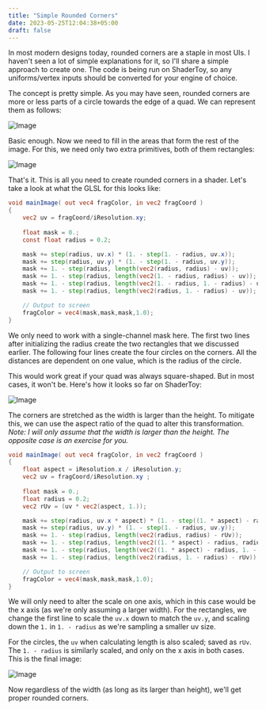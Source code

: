 ```yaml
---
title: "Simple Rounded Corners"
date: 2023-05-25T12:04:38+05:00
draft: false
---
```


In most modern designs today, rounded corners are a staple in most UIs. I haven't seen a lot of simple explanations for it, so I'll share a simple approach to create one. The code is being run on ShaderToy, so any uniforms/vertex inputs should be converted for your engine of choice.

The concept is pretty simple. As you may have seen, rounded corners are more or less parts of a circle towards the edge of a quad. We can represent them as follows:

![Image](/images/rounded-corner/corner-1.png)

Basic enough. Now we need to fill in the areas that form the rest of the image. For this, we need only two extra primitives, both of them rectangles:

![Image](/images/rounded-corner/corner-2.png)

That's it. This is all you need to create rounded corners in a shader. Let's take a look at what the GLSL for this looks like:

```glsl
void mainImage( out vec4 fragColor, in vec2 fragCoord )
{
    vec2 uv = fragCoord/iResolution.xy;
    
    float mask = 0.;
    const float radius = 0.2;

    mask += step(radius, uv.x) * (1. - step(1. - radius, uv.x));
    mask += step(radius, uv.y) * (1. - step(1. - radius, uv.y));
    mask += 1. - step(radius, length(vec2(radius, radius) - uv)); 
    mask += 1. - step(radius, length(vec2(1. - radius, radius) - uv)); 
    mask += 1. - step(radius, length(vec2(1. - radius, 1. - radius) - uv)); 
    mask += 1. - step(radius, length(vec2(radius, 1. - radius) - uv)); 

    // Output to screen
    fragColor = vec4(mask,mask,mask,1.0);
}

```

We only need to work with a single-channel mask here. The first two lines after initializing the radius create the two rectangles that we discussed earlier. The following four lines create the four circles on the corners. All the distances are dependent on one value, which is the radius of the circle.

This would work great if your quad was always square-shaped. But in most cases, it won't be. Here's how it looks so far on ShaderToy:

![Image](/images/rounded-corner/corner-3.png)

The corners are stretched as the width is larger than the height. To mitigate this, we can use the aspect ratio of the quad to alter this transformation. <i>Note: I will only assume that the width is larger than the height. The opposite case is an exercise for you.</i>

```glsl
void mainImage( out vec4 fragColor, in vec2 fragCoord )
{
    float aspect = iResolution.x / iResolution.y;
    vec2 uv = fragCoord/iResolution.xy ;
    
    float mask = 0.;
    float radius = 0.2;
    vec2 rUv = (uv * vec2(aspect, 1.));

    mask += step(radius, uv.x * aspect) * (1. - step((1. * aspect) - radius, uv.x * aspect));
    mask += step(radius, uv.y) * (1. - step(1. - radius, uv.y));
    mask += 1. - step(radius, length(vec2(radius, radius) - rUv)); 
    mask += 1. - step(radius, length(vec2((1. * aspect) - radius, radius) - rUv)); 
    mask += 1. - step(radius, length(vec2((1. * aspect) - radius, 1. - radius) - rUv)); 
    mask += 1. - step(radius, length(vec2(radius, 1. - radius) - rUv)); 

    // Output to screen
    fragColor = vec4(mask,mask,mask,1.0);
}
```

We will only need to alter the scale on one axis, which in this case would be the x axis (as we're only assuming a larger width). For the rectangles, we change the first line to scale the `uv.x` down to match the `uv.y`, and scaling down the `1.` in `1. - radius` as we're sampling a smaller uv size.

For the circles, the `uv` when calculating length is also scaled; saved as `rUv`. The `1. - radius` is similarly scaled, and only on the x axis in both cases. This is the final image:

![Image](/images/rounded-corner/corner-4.png)

Now regardless of the width (as long as its larger than height), we'll get proper rounded corners.